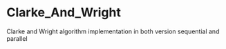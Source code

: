 # Clarke_And_Wright
Clarke and Wright algorithm implementation in both version sequential and parallel
